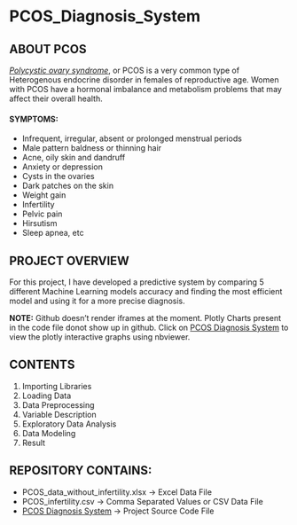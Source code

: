 # PCOS_Diagnosis_System
## ABOUT PCOS
[*Polycystic ovary syndrome*](https://www.webmd.com/women/what-is-pcos), or PCOS is a very common type of Heterogenous endocrine disorder in females of reproductive age. Women with PCOS have a hormonal imbalance and metabolism problems that may affect their overall health.
#### SYMPTOMS:
* Infrequent, irregular, absent or prolonged menstrual periods
* Male pattern baldness or thinning hair
* Acne, oily skin and dandruff
* Anxiety or depression
* Cysts in the ovaries
* Dark patches on the skin
* Weight gain 
* Infertility
* Pelvic pain
* Hirsutism
* Sleep apnea, etc
## PROJECT OVERVIEW
For this project, I have developed a predictive system by comparing 5 different Machine Learning models accuracy and finding the most efficient model and using it for a more precise diagnosis.

**NOTE:** Github doesn’t render iframes at the moment. Plotly Charts present in the code file donot show up in github. Click on [PCOS Diagnosis System](https://nbviewer.jupyter.org/github/smritig19/PCOS_Diagnosis_System/blob/main/PCOS%20Diagnosis%20System.ipynb) to view the plotly interactive graphs using nbviewer.
## CONTENTS
1. Importing Libraries
2. Loading Data
3. Data Preprocessing
4. Variable Description
5. Exploratory Data Analysis 
6. Data Modeling
7. Result
## REPOSITORY CONTAINS:
* PCOS_data_without_infertility.xlsx -> Excel Data File
* PCOS_infertility.csv -> Comma Separated Values or CSV Data File
* [PCOS Diagnosis System](https://nbviewer.jupyter.org/github/smritig19/PCOS_Diagnosis_System/blob/main/PCOS%20Diagnosis%20System.ipynb) -> Project Source Code File

